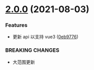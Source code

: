 # [2.0.0](https://github.com/fatesigner/i18n/compare/v1.2.0...v2.0.0) (2021-08-03)


### Features

* 更新 api 以支持 vue3 ([0eb9776](https://github.com/fatesigner/i18n/commit/0eb9776423510adc1ba9deb313546c63182e9c1f))


### BREAKING CHANGES

* 大范围更新
